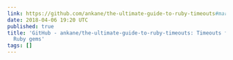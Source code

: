 ```yaml
---
link: https://github.com/ankane/the-ultimate-guide-to-ruby-timeouts#mariadb
date: 2018-04-06 19:20 UTC
published: true
title: 'GitHub - ankane/the-ultimate-guide-to-ruby-timeouts: Timeouts for popular
  Ruby gems'
tags: []
---
```



